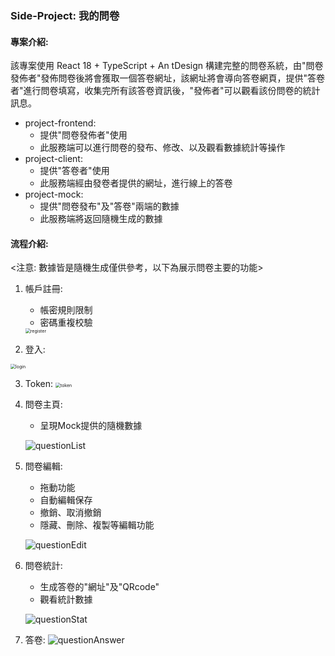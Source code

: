 ### Side-Project: 我的問卷

#### 專案介紹:

該專案使用 React 18 + TypeScript + An tDesign 構建完整的問卷系統，由"問卷發佈者"發佈問卷後將會獲取一個答卷網址，該網址將會導向答卷網頁，提供"答卷者"進行問卷填寫，收集完所有該答卷資訊後，"發佈者"可以觀看該份問卷的統計訊息。

- project-frontend: 
  - 提供"問卷發佈者"使用
  - 此服務端可以進行問卷的發布、修改、以及觀看數據統計等操作
- project-client:
  - 提供"答卷者"使用
  - 此服務端經由發卷者提供的網址，進行線上的答卷
- project-mock:
  - 提供"問卷發布"及"答卷"兩端的數據
  - 此服務端將返回隨機生成的數據



#### 流程介紹:  

<注意: 數據皆是隨機生成僅供參考，以下為展示問卷主要的功能>

1. 帳戶註冊:

   - 帳密規則限制
   - 密碼重複校驗

   <img src="C:\Users\User\Desktop\questionnaire\靜態資源\pictures\register.png" alt="register" style="zoom:50%;" />

2. 登入:

<img src="C:\Users\User\Desktop\截圖\login.png" alt="login" style="zoom:50%;" />

3. Token:
   <img src="C:\Users\User\Desktop\截圖\token.png" alt="token" style="zoom: 50%;" />

4. 問卷主頁:

   - 呈現Mock提供的隨機數據

   ![questionList](C:\Users\User\Desktop\截圖\questionList.png)

5. 問卷編輯:

   - 拖動功能
   - 自動編輯保存
   - 撤銷、取消撤銷
   - 隱藏、刪除、複製等編輯功能

   ![questionEdit](C:\Users\User\Desktop\截圖\questionEdit.png)

6. 問卷統計:

   - 生成答卷的"網址"及"QRcode"
   - 觀看統計數據

   ![questionStat](C:\Users\User\Desktop\截圖\questionStat.png)

7. 答卷:
   ![questionAnswer](C:\Users\User\Desktop\截圖\questionAnswer.png)









